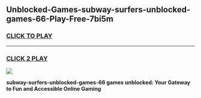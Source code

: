 
## Unblocked-Games-subway-surfers-unblocked-games-66-Play-Free-7bi5m
<h3>
<a href="https://premium76.site?title=subway-surfers-unblocked-games-66&ref=15A">CLICK TO PLAY</a></h3>
<hr>

<h3>
<a href="https://premium76.site?title=subway-surfers-unblocked-games-66&ref=15A">CLICK 2 PLAY</a>
  
</h3>

<a href="https://premium76.site?title=subway-surfers-unblocked-games-66&ref=15A"><img src="https://clearcache.store/games.png"></a>


**subway-surfers-unblocked-games-66 games unblocked: Your Gateway to Fun and Accessible Online Gaming**
